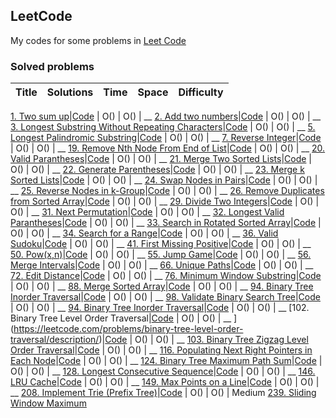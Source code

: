 ## LeetCode

My codes for some problems in [Leet Code](http://leetcode.com)

### Solved problems

|      Title     |   Solutions   | Time          | Space         | Difficulty  
|----------------|---------------|---------------|---------------|-------------

[1. Two sum up](https://leetcode.com/problems/two-sum)|[Code]() | O() | O() | __ 
[2. Add two numbers](https://leetcode.com/problems/add-two-numbers)|[Code]() | O() | O() | __ 
[3. Longest Substring Without Repeating Characters](https://leetcode.com/problems/longest-substring-without-repeating-characters)|[Code]() | O() | O() | __ 
[5. Longest Palindromic Substring](https://leetcode.com/problems/longest-palindromic-substring)|[Code]() | O() | O() | __ 
[7. Reverse Integer](https://leetcode.com/problems/reverse-integer)|[Code]() | O() | O() | __ 
[19. Remove Nth Node From End of List](https://leetcode.com/problems/remove-nth-node-from-end-of-list)|[Code]() | O() | O() | __ 
[20. Valid Parantheses](https://leetcode.com/problems/valid-parentheses)|[Code]() | O() | O() | __ 
[21. Merge Two Sorted Lists](https://leetcode.com/problems/merge-two-sorted-lists)|[Code]() | O() | O() | __ 
[22. Generate Parentheses](https://leetcode.com/problems/generate-parentheses)|[Code]() | O() | O() | __ 
[23. Merge k Sorted Lists](https://leetcode.com/problems/merge-k-sorted-lists)|[Code]() | O() | O() | __ 
[24. Swap Nodes in Pairs](https://leetcode.com/problems/swap-nodes-in-pairs)|[Code]() | O() | O() | __ 
[25. Reverse Nodes in k-Group](https://leetcode.com/problems/reverse-nodes-in-k-group)|[Code]() | O() | O() | __ 
[26. Remove Duplicates from Sorted Array](https://leetcode.com/problems/remove-duplicates-from-sorted-array)|[Code]() | O() | O() | __ 
[29. Divide Two Integers](https://leetcode.com/problems/divide-two-integers)|[Code]() | O() | O() | __ 
[31. Next Permutation](https://leetcode.com/problems/next-permutation)|[Code]() | O() | O() | __ 
[32. Longest Valid Parantheses]()|[Code]() | O() | O() | __ 
[33. Search in Rotated Sorted Array](https://leetcode.com/problems/search-in-rotated-sorted-array)|[Code]() | O() | O() | __ 
[34. Search for a Range](https://leetcode.com/problems/search-for-a-range/)|[Code]() | O() | O() | __ 
[36. Valid Sudoku](https://leetcode.com/problems/valid-sudoku/)|[Code]() | O() | O() | __ 
[41. First Missing Positive](leetcode.com/problems/first-missing-positive/)|[Code]() | O() | O() | __ 
[50. Pow(x,n)](https://leetcode.com/problems/powx-n)|[Code]() | O() | O() | __ 
[55. Jump Game](https://leetcode.com/problems/jump-game)|[Code]() | O() | O() | __ 
[56. Merge Intervals](https://leetcode.com/problems/merge-intervals)|[Code]() | O() | O() | __ 
[66. Unique Paths](https://leetcode.com/problems/)|[Code]() | O() | O() | __ 
[72. Edit Distance](https://leetcode.com/problems/edit-distance)|[Code]() | O() | O() | __ 
[76. Minimum Window Substring](https://leetcode.com/problems/minimum-window-substring)|[Code]() | O() | O() | __ 
[88. Merge Sorted Array](https://leetcode.com/problems/merge-sorted-array)|[Code]() | O() | O() | __ 
[94. Binary Tree Inorder Traversal](https://leetcode.com/problems/binary-tree-inorder-traversal)|[Code]() | O() | O() | __ 
[98. Validate Binary Search Tree](leetcode.com/problems/validate-binary-search-tree/)|[Code]() | O() | O() | __ 
[94. Binary Tree Inorder Traversal](https://leetcode.com/problems/binary-tree-inorder-traversal)|[Code]() | O() | O() | __ 
[102. Binary Tree Level Order Traversal|[Code]() | O() | O() | __ 
](https://leetcode.com/problems/binary-tree-level-order-traversal/description/)|[Code]() | O() | O() | __ 
[103. Binary Tree Zigzag Level Order Traversal](https://leetcode.com/problems/binary-tree-zigzag-level-order-traversal/)|[Code]() | O() | O() | __ 
[116. Populating Next Right Pointers in Each Node](https://leetcode.com/problems/binary-tree-maximum-path-sum/description/)|[Code]() | O() | O() | __ 
[124. Binary Tree Maximum Path Sum](https://leetcode.com/problems/binary-tree-maximum-path-sum/description/)|[Code]() | O() | O() | __ 
[128. Longest Consecutive Sequence](https://leetcode.com/problems/longest-consecutive-sequence/description/)|[Code]() | O() | O() | __ 
[146. LRU Cache](https://leetcode.com/problems/lru-cache)|[Code]() | O() | O() | __ 
[149. Max Points on a Line](https://leetcode.com/problems/max-points-on-a-line)|[Code]() | O() | O() | __ 
[208. Implement Trie (Prefix Tree)](https://leetcode.com/problems/implement-trie-prefix-tree/)|[Code](https://github.com/ozdemir08/LeetCode/blob/master/208.%20Implement%20Trie%20(Prefix%20Tree)%20.cpp) | O() | O() | Medium 
[239. Sliding Window Maximum](https://leetcode.com/problems/sliding-window-maximum/)